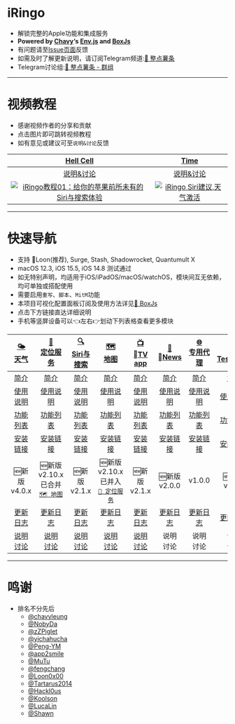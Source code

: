 # iRingo
  * 解锁完整的Apple功能和集成服务
  * **Powered by [Chavy](https://github.com/chavyleung)‘s [Env.js](https://github.com/chavyleung/scripts/blob/master/Env.js) and [BoxJs](https://chavyleung.gitbook.io/boxjs/)**
  * 有问题请至[Issue页面](https://github.com/VirgilClyne/iRingo/issues)反馈
  * 如需及时了解更新说明，请订阅Telegram频道:[🍟 整点薯条](https://t.me/GetSomeFriesChannel)
  * Telegram讨论组:[🍟 整点薯条 - 群组](https://t.me/GetSomeFries)

---
# 视频教程
  * 感谢视频作者的分享和贡献
  * 点击图片即可跳转视频教程
  * 如有意见或建议可至`说明&讨论`反馈

| [Hell Cell](https://www.youtube.com/c/HellCell) | [Time](https://www.youtube.com/channel/UChfq00yeRrW4pB3idAypPVw) |
| :---: | :---: |
| [说明&讨论](https://t.me/HellCellZC123/1802) | [说明&讨论](https://t.me/GetSomeFriesChannel/119) |
| [![iRingo教程01：给你的苹果前所未有的Siri与搜索体验](https://res.cloudinary.com/marcomontalbano/image/upload/v1656898276/video_to_markdown/images/youtube--zNWVT08Hju0-c05b58ac6eb4c4700831b2b3070cd403.jpg)](https://www.youtube.com/watch?v=zNWVT08Hju0 "iRingo教程01：给你的苹果前所未有的Siri与搜索体验") | [![iRingo Siri建议,天气激活](https://res.cloudinary.com/marcomontalbano/image/upload/v1656898353/video_to_markdown/images/youtube--G-RH7icI9Wc-c05b58ac6eb4c4700831b2b3070cd403.jpg)](https://www.youtube.com/watch?v=G-RH7icI9Wc "iRingo Siri建议,天气激活") |

---
# 快速导航
  * 支持 🎈Loon(推荐), Surge, Stash, Shadowrocket, Quantumult X
  * macOS 12.3, iOS 15.5, iOS 14.8 测试通过
  * 如无特别声明，均适用于iOS/iPadOS/macOS/watchOS，模块间互无依赖，均可单独或搭配使用
  * 需要启用`重写`、`脚本`、`MitM`功能
  * 本项目可视化配置面板订阅及使用方法详见[🧰 BoxJs](../../wiki/🧰-BoxJs)
  * 点击下方链接直达详细说明
  * 手机等竖屏设备可以👈左右👉划动下列表格查看更多模块

| [🌤<br>天气](../../wiki/🌤-天气) | [📍<br>定位服务](../../wiki/📍-定位服务) | [🔍<br>Siri与搜索](../../wiki/🔍-Siri与搜索) | [🗺️<br>地图](../../wiki/🗺-地图) | [📺<br>TV app](../../wiki/📺-TV-app) | [📰<br>News](../../wiki/📰-News) | [🌐<br>专用代理](../../wiki/🌐-专用代理) | [✈️<br>TestFlight](../../wiki/✈-TestFlight) |
| :---: | :---: | :---: | :---: | :---: | :---: | :---: | :---: |
| [简介](../../wiki/🌤-天气#简介) | [简介](../../wiki/📍-定位服务#简介) | [简介](../../wiki/🔍-Siri与搜索#简介) | [简介](../../wiki/🗺-地图#简介) | [简介](../../wiki/📺-TV-app#简介) | [简介](../../wiki/📰-News#简介) | [简介](../../wiki/🌐-专用代理#简介) | [简介](../../wiki/✈-TestFlight#简介) |
| [使用说明](../../wiki/🌤-天气#使用说明) | [使用说明](../../wiki/📍-定位服务#使用说明) | [使用说明](../../wiki/🔍-Siri与搜索#使用说明) | [使用说明](../../wiki/🗺-地图#使用说明) | [使用说明](../../wiki/📺-TV-app#使用说明) | [使用说明](../../wiki/📰-News#使用说明) | [使用说明](../../wiki/🌐-专用代理#使用说明) | [使用说明](../../wiki/✈-TestFlight#使用说明) |
| [功能列表](../../wiki/🌤-天气#功能列表) | [功能列表](../../wiki/📍-定位服务#功能列表) | [功能列表](../../wiki/🔍-Siri与搜索#功能列表) | [功能列表](../../wiki/🗺-地图#功能列表) | [功能列表](../../wiki/📺-TV-app#功能列表) | [功能列表](../../wiki/📰-News#功能列表) | [功能列表](../../wiki/🌐-专用代理#功能列表) | [功能列表](../../wiki/✈-TestFlight#功能列表) |
| [安装链接](../../wiki/🌤-天气#安装链接) | [安装链接](../../wiki/📍-定位服务#安装链接) | [安装链接](../../wiki/🔍-Siri与搜索#安装链接) | [安装链接](../../wiki/🗺-地图#安装链接) | [安装链接](../../wiki/📺-TV-app#安装链接) | [安装链接](../../wiki/📰-News#安装链接) | [安装链接](../../wiki/🌐-专用代理#安装链接) | [安装链接](../../wiki/✈-TestFlight#安装链接) |
| 🆕新版<br>v4.0.x | 🆕新版<br>v2.10.x<br>已合并<br>[`🗺️ 地图`](../../wiki/🗺-地图) | 🆕新版<br>v2.1.x | 🆕新版<br>v2.10.x<br>已并入<br>[`📍 定位服务`](../../wiki/📍-定位服务) | 🆕新版<br>v2.1.x | 🆕新版<br>v2.0.0 | v1.0.0 | 🆕新版<br>v1.3.x |
| [更新日志](../../wiki/🌤-天气#更新日志) | [更新日志](../../wiki/📍-定位服务#更新日志) | [更新日志](../../wiki/🔍-Siri与搜索#更新日志) | [更新日志](../../wiki/🗺-地图#更新日志) | [更新日志](../../wiki/📺-TV-app#更新日志) | [更新日志](../../wiki/📰-News#更新日志) | [更新日志](../../wiki/🌐-专用代理#更新日志) | [更新日志](../../wiki/✈-TestFlight#更新日志) |
| [说明<br>讨论](https://t.me/GetSomeFriesChannel/108) | [说明<br>讨论](https://t.me/GetSomeFriesChannel/116) | [说明<br>讨论](https://t.me/GetSomeFriesChannel/64) | [说明<br>讨论](https://t.me/GetSomeFriesChannel/120) | [说明<br>讨论](https://t.me/GetSomeFriesChannel/118) | 说明<br>讨论 | 说明<br>讨论 | 说明<br>讨论 |

---
# 鸣谢
* 排名不分先后
  * [@chavyleung](https://github.com/chavyleung)
  * [@NobyDa](https://github.com/NobyDa)
  * [@zZPiglet](https://github.com/zZPiglet)
  * [@yichahucha](https://github.com/yichahucha)
  * [@Peng-YM](https://github.com/Peng-YM)
  * [@app2smile](https://github.com/app2smile)
  * [@MuTu](https://github.com/githubdulong)
  * [@fengchang](https://github.com/fengchang)
  * [@Loon0x00](https://github.com/Loon0x00)
  * [@Tartarus2014](https://github.com/Tartarus2014)
  * [@Hackl0us](https://github.com/Hackl0us)
  * [@Koolson](https://github.com/Koolson)
  * [@LucaLin](https://github.com/LucaLin233)
  * [@Shawn](https://github.com/KOP-XIAO)
